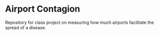 # Airport Contagion

Repository for class project on measuring how much airports facilitate the spread of a disease.
